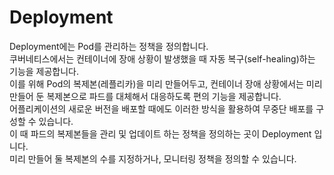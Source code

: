 # Deployment

Deployment에는 Pod를 관리하는 정책을 정의합니다.\
쿠버네티스에서는 컨테이너에 장애 상황이 발생했을 때 자동 복구(self-healing)하는 기능을 제공합니다.\
이를 위해 Pod의 복제본(레플리카)을 미리 만들어두고, 컨테이너 장애 상황에서는 미리 만들어 둔 복제본으로 파드를 대체해서 대응하도록 편의 기능을 제공합니다.\
어플리케이션의 새로운 버전을 배포할 때에도 이러한 방식을 활용하여 무중단 배포를 구성할 수 있습니다.\
이 때 파드의 복제본들을 관리 및 업데이트 하는 정책을 정의하는 곳이 Deployment 입니다.\
미리 만들어 둘 복제본의 수를 지정하거나, 모니터링 정책을 정의할 수 있습니다.
